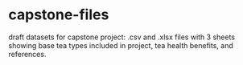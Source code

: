 # capstone-files
draft datasets for capstone project: .csv and .xlsx files with 3 sheets showing base tea types included in project, tea health benefits, and references.
